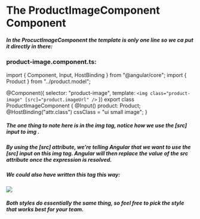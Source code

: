 # The ProductImageComponent Component

##### In the ProcuctImageComponent the template is only one line so we ca put it directly in there:

### product-image.component.ts:

import { Component, Input, HostBinding } from "@angular/core";
import { Product } from "../product.model";

<!--
// @ProductImage: A component to show a single Product's image -->

@Component({
selector: "product-image",
template: `<img class="product-image" [src]="product.imageUrl" />`
})
export class ProductImageComponent {
@Input() product: Product;
@HostBinding("attr.class") cssClass = "ui small image";
}

##### The one thing to note here is in the img tag, notice how we use the [src] input to img .

##### By using the [src] attribute, we’re telling Angular that we want to use the [src] input on this img tag. Angular will then replace the value of the src attribute once the expression is resolved.

##### We could also have written this tag this way:

<img src="{{ product.imageUrl }}">

##### Both styles do essentially the same thing, so feel free to pick the style that works best for your team.
